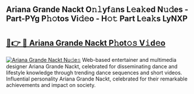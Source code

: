 ## Ariana Grande Nackt O𝚗𝚕yf𝚊ns L𝚎a𝚔ed N𝚞𝚍es - Part-PYg P𝚑𝚘tos Vi𝚍𝚎o - H𝚘𝚝 Part L𝚎a𝚔s LyNXP

# <h2><a href="http://kf0mtq.oniu.top/?m=Ariana+Grande+Nackt">🔗👉 🔴 Ariana Grande Nackt P𝚑ot𝚘𝚜 V𝚒d𝚎o</a></h2>

[![Ariana Grande Nackt Nu𝚍e𝚜](https://i.imgur.com/0qMVB7G.gif)](http://kf0mtq.oniu.top/?m=Ariana+Grande+Nackt)
Web-based entertainer and multimedia designer Ariana Grande Nackt, celebrated for disseminating dance and lifestyle knowledge through trending dance sequences and short videos. Influential personality Ariana Grande Nackt, celebrated for their remarkable achievements and impact on society.  
